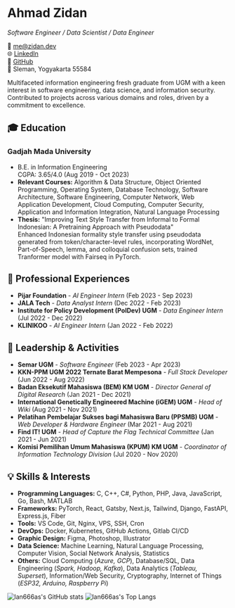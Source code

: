<!-- ### Hi there 👋 -->

# Ahmad Zidan
_Software Engineer / Data Scientist / Data Engineer_  

📧 [me@zidan.dev](mailto:me@zidan.dev)  
🌐 [LinkedIn](https://linkedin.com/in/a-zidan)  
👾 [GitHub](https://github.com/lan666as)  
📍 Sleman, Yogyakarta 55584  

Multifaceted information engineering fresh graduate from UGM with a keen interest in software engineering, data science, and information security. Contributed to projects across various domains and roles, driven by a commitment to excellence.  

## 🎓 Education

### **Gadjah Mada University**
  - B.E. in Information Engineering  
  CGPA: 3.65/4.0 (Aug 2019 - Oct 2023)  
  - **Relevant Courses:** Algorithm & Data Structure, Object Oriented Programming, Operating System, Database Technology, Software Architecture, Software Engineering, Computer Network, Web Application Development, Cloud Computing, Computer Security, Application and Information Integration, Natural Language Processing  
  - **Thesis:** "Improving Text Style Transfer from Informal to Formal Indonesian: A Pretraining Approach with Pseudodata"  
  Enhanced Indonesian formality style transfer using pseudodata generated from token/character-level rules, incorporating WordNet, Part-of-Speech, lemma, and colloquial confusion sets, trained Tranformer model with Fairseq in PyTorch.

## 💼 Professional Experiences

- **Pijar Foundation** - _AI Engineer Intern_ (Feb 2023 - Sep 2023)  
- **JALA Tech** - _Data Analyst Intern_ (Dec 2022 - Feb 2023)  
- **Institute for Policy Development (PolDev) UGM** - _Data Engineer Intern_ (Jul 2022 - Dec 2022)  
- **KLINIKOO** - _AI Engineer Intern_ (Jan 2022 - Feb 2022)  

## 🌟 Leadership & Activities

- **Semar UGM** - _Software Engineer_ (Feb 2023 - Apr 2023)  
- **KKN-PPM UGM 2022 Ternate Barat Mempesona** - _Full Stack Developer_ (Jun 2022 - Aug 2022)  
- **Badan Eksekutif Mahasiswa (BEM) KM UGM** - _Director General of Digital Research_ (Jan 2021 - Dec 2021)  
- **International Genetically Engineered Machine (iGEM) UGM** - _Head of Wiki_ (Aug 2021 - Nov 2021)  
- **Pelatihan Pembelajar Sukses bagi Mahasiswa Baru (PPSMB) UGM** - _Web Developer & Hardware Engineer_ (Mar 2021 - Aug 2021)  
- **Find IT! UGM** - _Head of Capture the Flag Technical Committee_ (Jan 2021 - Jun 2021)  
- **Komisi Pemilihan Umum Mahasiswa (KPUM) KM UGM** - _Coordinator of Information Technology Division_ (Jul 2020 - Nov 2020)  

## 💡 Skills & Interests

- **Programming Languages:** C, C++, C#, Python, PHP, Java, JavaScript, Go, Bash, MATLAB  
- **Frameworks:** PyTorch, React, Gatsby, Next.js, Tailwind, Django, FastAPI, Express.js, Fiber  
- **Tools:** VS Code, Git, Nginx, VPS, SSH, Cron  
- **DevOps:** Docker, Kubernetes, GitHub Actions, Gitlab CI/CD  
- **Graphic Design:** Figma, Photoshop, Illustrator  
- **Data Science:** Machine Learning, Natural Language Processing, Computer Vision, Social Network Analysis, Statistics  
- **Others:** Cloud Computing (_Azure, GCP_), Database/SQL, Data Engineering (_Spark, Hadoop, Kafka_), Data Analytics (_Tableau, Superset_), Information/Web Security, Cryptography, Internet of Things (_ESP32, Arduino, Raspberry Pi_)  

![lan666as's GitHub stats](https://github-readme-stats-phi-peach-67.vercel.app/api?username=lan666as&show=reviews,discussions_started,discussions_answered,prs_merged,prs_merged_percentage&show_icons=true&theme=transparent)
![lan666as's Top Langs](https://github-readme-stats-phi-peach-67.vercel.app/api/top-langs/?username=lan666as&exclude_repo=android_kernel_HM2014811&size_weight=0.5&count_weight=0.5&langs_count=10&layout=pie&theme=transparent)

<!--
**lan666as/lan666as** is a ✨ _special_ ✨ repository because its `README.md` (this file) appears on your GitHub profile.

Here are some ideas to get you started:

- 🔭 I’m currently working on ...
- 🌱 I’m currently learning ...
- 👯 I’m looking to collaborate on ...
- 🤔 I’m looking for help with ...
- 💬 Ask me about ...
- 📫 How to reach me: ...
- 😄 Pronouns: ...
- ⚡ Fun fact: ...
-->
